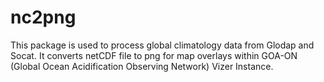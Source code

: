# nc2png

This package is used to process global climatology data from Glodap and Socat. It converts netCDF file to png for map overlays within GOA-ON (Global Ocean Acidification Observing Network) Vizer Instance.
